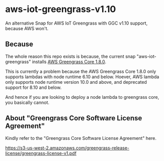 # aws-iot-greengrass-v1.10

An alternative Snap for AWS IoT Greengrass with GGC v1.10 support, because AWS won't.

## Because

The whole reason this repo exists is because, the current snap "aws-iot-greengrass" installs [AWS Greengrass Core 1.8.0](https://docs.aws.amazon.com/greengrass/latest/developerguide/what-is-gg.html#w119aab5c25b9b5b6). 

This is currently a problem because the AWS Greengrass Core 1.8.0 only supports lambdas with node runtime 6.10 and below. Hoever, AWS lambda only supports node runtime version 10.0 and above, and deprecated support for 8.10 and below.

And hence if you are looking to deploy a node lambda to greengrass core, you basically cannot.

## About "Greengrass Core Software License Agreement"

Kindly refer to the "Greengrass Core Software License Agreement" here. 

https://s3-us-west-2.amazonaws.com/greengrass-release-license/greengrass-license-v1.pdf
